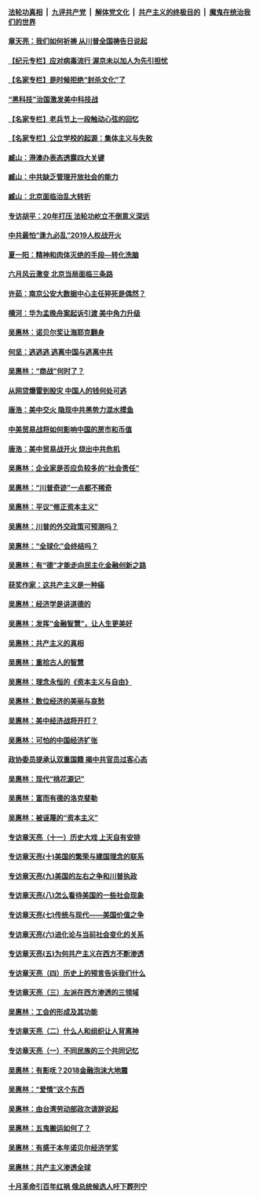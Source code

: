 ####  [法轮功真相](../../../../basic/blob/master/README.md?t=06220935) &nbsp;|&nbsp; [九评共产党](../../../../9ping.md/blob/master/README.md?t=06220935) &nbsp;|&nbsp; [解体党文化](../../../../jtdwh.md/blob/master/README.md?t=06220935)  &nbsp;|&nbsp; [共产主义的终极目的](../../../../gczydzjmd.md/blob/master/README.md?t=06220935) &nbsp;|&nbsp; [魔鬼在统治我们的世界](../../../../mgztzwmdsj.md/blob/master/README.md?t=06220935) 

#### [章天亮：我们如何祈祷 从川普全国祷告日说起](../pages/nsc423/n11944627.md?t=06220935) 

#### [【纪元专栏】应对病毒流行 渥京未以加人为先引担忧](../pages/nsc423/n11875714.md?t=06220935) 

#### [【名家专栏】是时候拒绝“封杀文化”了](../pages/nsc423/n11814093.md?t=06220935) 

#### [“黑科技”治国激发美中科技战](../pages/nsc423/n11638056.md?t=06220935) 

#### [【名家专栏】老兵节上一段触动心弦的回忆](../pages/nsc423/n11646016.md?t=06220935) 

#### [【名家专栏】公立学校的起源：集体主义与失败](../pages/nsc423/n11601833.md?t=06220935) 

#### [臧山：港澳办表态透露四大关键](../pages/nsc423/n11421628.md?t=06220935) 

#### [臧山：中共缺乏管理开放社会的能力](../pages/nsc423/n11407457.md?t=06220935) 

#### [臧山：北京面临治乱大转折](../pages/nsc423/n11406895.md?t=06220935) 

#### [专访胡平：20年打压 法轮功屹立不倒意义深远](../pages/nsc423/n11398800.md?t=06220935) 

#### [中共最怕“逢九必乱”2019人权战开火](../pages/nsc423/n11385248.md?t=06220935) 

#### [夏一阳：精神和肉体灭绝的手段—转化洗脑](../pages/nsc423/n11368250.md?t=06220935) 

#### [六月风云激变 北京当局面临三条路](../pages/nsc423/n11313668.md?t=06220935) 

#### [许茹：南京公安大数据中心主任猝死是偶然？](../pages/nsc423/n11064744.md?t=06220935) 

#### [横河：华为孟晚舟案起诉引渡 美中角力升级](../pages/nsc423/n11027230.md?t=06220935) 

#### [吴惠林：诺贝尔奖让海耶克翻身](../pages/nsc423/n10890049.md?t=06220935) 

#### [何坚：逃逃逃 逃离中国与逃离中共](../pages/nsc423/n10592891.md?t=06220935) 

#### [吴惠林：“商战”何时了？](../pages/nsc423/n10573558.md?t=06220935) 

#### [从网贷爆雷到股灾 中国人的钱何处可逃](../pages/nsc423/n10572800.md?t=06220935) 

#### [唐浩：美中交火 隐现中共黑势力混水摸鱼](../pages/nsc423/n10544040.md?t=06220935) 

#### [中美贸易战将如何影响中国的房市和币值](../pages/nsc423/n10543697.md?t=06220935) 

#### [唐浩：美中贸易战开火 烧出中共危机](../pages/nsc423/n10540126.md?t=06220935) 

#### [吴惠林：企业家是否应负较多的“社会责任”](../pages/nsc423/n10535022.md?t=06220935) 

#### [吴惠林：“川普奇迹”一点都不稀奇](../pages/nsc423/n10512808.md?t=06220935) 

#### [吴惠林：平议“修正资本主义”](../pages/nsc423/n10495724.md?t=06220935) 

#### [吴惠林：川普的外交政策可预测吗？](../pages/nsc423/n10462387.md?t=06220935) 

#### [吴惠林：“全球化”会终结吗？](../pages/nsc423/n10452838.md?t=06220935) 

#### [吴惠林：有“德”才能走向民主化金融创新之路](../pages/nsc423/n10432292.md?t=06220935) 

#### [获奖作家：这共产主义是一种癌](../pages/nsc423/n10431541.md?t=06220935) 

#### [吴惠林：经济学是讲道德的](../pages/nsc423/n10398014.md?t=06220935) 

#### [吴惠林：发挥“金融智慧”，让人生更美好](../pages/nsc423/n10375019.md?t=06220935) 

#### [吴惠林：共产主义的真相](../pages/nsc423/n10351394.md?t=06220935) 

#### [吴惠林：重拾古人的智慧](../pages/nsc423/n10337691.md?t=06220935) 

#### [吴惠林：理念永恒的《资本主义与自由》](../pages/nsc423/n10316274.md?t=06220935) 

#### [吴惠林：数位经济的美丽与哀愁](../pages/nsc423/n10292946.md?t=06220935) 

#### [吴惠林：美中经济战将开打？](../pages/nsc423/n10258825.md?t=06220935) 

#### [吴惠林：可怕的中国经济扩张](../pages/nsc423/n10219147.md?t=06220935) 

#### [政协委员提承认双重国籍 揭中共官员过客心态](../pages/nsc423/n10208809.md?t=06220935) 

#### [吴惠林：现代“桃花源记”](../pages/nsc423/n10185234.md?t=06220935) 

#### [吴惠林：富而有德的洛克斐勒](../pages/nsc423/n10142264.md?t=06220935) 

#### [吴惠林：被诬蔑的“资本主义”](../pages/nsc423/n10124816.md?t=06220935) 

#### [专访章天亮（十一）历史大戏 上天自有安排](../pages/nsc423/n10094905.md?t=06220935) 

#### [专访章天亮(十)美国的繁荣与建国理念的联系](../pages/nsc423/n10094899.md?t=06220935) 

#### [专访章天亮(九)美国的左右之争和川普执政](../pages/nsc423/n10094889.md?t=06220935) 

#### [专访章天亮(八)怎么看待美国的一些社会现象](../pages/nsc423/n10094857.md?t=06220935) 

#### [专访章天亮(七)传统与现代——美国价值之争](../pages/nsc423/n10093140.md?t=06220935) 

#### [专访章天亮(六)进化论与当前社会变化的关系](../pages/nsc423/n10092036.md?t=06220935) 

#### [专访章天亮(五)为何共产主义在西方不断渗透](../pages/nsc423/n10083620.md?t=06220935) 

#### [专访章天亮（四）历史上的预言告诉我们什么](../pages/nsc423/n10083606.md?t=06220935) 

#### [专访章天亮（三）左派在西方渗透的三领域](../pages/nsc423/n10081115.md?t=06220935) 

#### [吴惠林：工会的形成及其功能](../pages/nsc423/n10080633.md?t=06220935) 

#### [专访章天亮（二）什么人和组织让人背离神](../pages/nsc423/n10076637.md?t=06220935) 

#### [专访章天亮（一）不同民族的三个共同记忆](../pages/nsc423/n10074188.md?t=06220935) 

#### [吴惠林：有影呒？2018金融泡沫大地震](../pages/nsc423/n10040534.md?t=06220935) 

#### [吴惠林：“爱情”这个东西](../pages/nsc423/n10019423.md?t=06220935) 

#### [吴惠林：由台湾劳动部政次请辞说起](../pages/nsc423/n9979679.md?t=06220935) 

#### [吴惠林：五鬼搬运如何了？](../pages/nsc423/n9925338.md?t=06220935) 

#### [吴惠林：有感于本年诺贝尔经济学奖](../pages/nsc423/n9871883.md?t=06220935) 

#### [吴惠林：共产主义渗透全球](../pages/nsc423/n9812748.md?t=06220935) 

#### [十月革命引百年红祸 俄总统候选人吁下葬列宁](../pages/nsc423/n9810182.md?t=06220935) 

